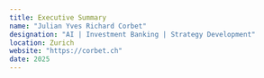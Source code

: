 ```yaml
---
title: Executive Summary
name: "Julian Yves Richard Corbet"
designation: "AI | Investment Banking | Strategy Development"
location: Zurich
website: "https://corbet.ch"
date: 2025
---
```

